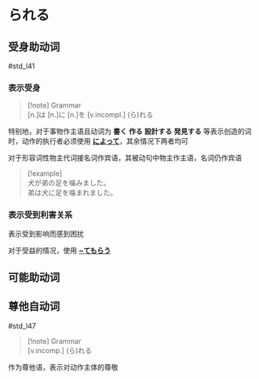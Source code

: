 # られる

## 受身助动词
 #std_l41
### 表示受身

> [!note] Grammar  
> [n.]は [n.]に [n.]を [v.incompl.] (ら)れる  

特别地，对于事物作主语且动词为 **書く** **作る** **設計する** **発見する** 等表示创造的词时，动作的执行者必须使用 [**によって**](../9.sentence_pattern/によって.md#表示被动句动词主体)，其余情况下两者均可  

对于形容词性物主代词接名词作宾语，其被动句中物主作主语，名词仍作宾语  

> [!example]  
> 犬が弟の足を噛みました。  
> 弟は犬に足を噛まれました。  

### 表示受到利害关系

表示受到影响而感到困扰  

对于受益的情况，使用 [**~てもらう**](../6.subsidiary_verb/て+授受动词.md#表示动作的转移)  

## 可能助动词

## 尊他自动词

 #std_l47  

> [!note] Grammar  
> [v.incomp.] (ら)れる  

作为尊他语，表示对动作主体的尊敬  
